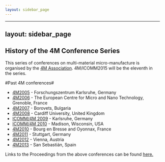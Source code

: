 ```yaml
---
layout: sidebar_page
---
```


---
layout: sidebar_page
---

## History of the 4M Conference Series

This series of conferences on multi-material micro-manufacture is organised by the [4M Association](/4m-association/node/1.html). 4M/ICOMM2015 will be the eleventh in the series.
<!--break-->
#Past 4M conferences#

 * [4M2005](http://www.4m-net.org/4M_Conference "4M2005 Conference") - Forschungszentrum Karlsruhe, Germany  
 * [4M2006](http://www.4m-net.org/Conference/4M2006 "4M2006 Conference") - The European Centre for Micro and Nano Technology, Grenoble, France  
 * [4M2007](http://www.4m-net.org/Conference/4M2007 "4M2007 Conference") - Borovets, Bulgaria  
 * [4M2008](http://www.4m-net.org/Conference/4M2008 "4M2008 Conference") - Cardiff University, United Kingdom
 * [ICOMM/4M 2009](/4m-association/conference/200.html) - Karlsruhe, Germany
 * [ICOMM/4M 2010](http://www.conferencing.uwex.edu/conferences/ICOMM10) - Madison, Wisconsin, USA  
 * [4M2010](/4m-association/conference/2010.html) - Bourg en Bresse and Oyonnax, France   
 * [4M2011](/4m-association/conference/2011.html) - Stuttgart, Germany
 * [4M2012](/4m-association/conference/2012.html) - Vienna, Austria
 * [4M2013](/4m-association/conference/2013.html) - San Sebastián, Spain

Links to the Proceedings from the above conferences can be found [here.](/4m-association/content/4M-conference-serie.html)